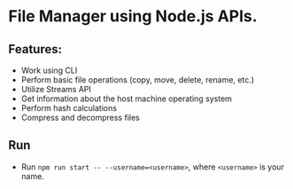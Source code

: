 # File Manager using Node.js APIs.

## Features:

- Work using CLI
- Perform basic file operations (copy, move, delete, rename, etc.)
- Utilize Streams API
- Get information about the host machine operating system
- Perform hash calculations
- Compress and decompress files

## Run

- Run `npm run start -- --username=<username>`, where `<username>` is your name.
